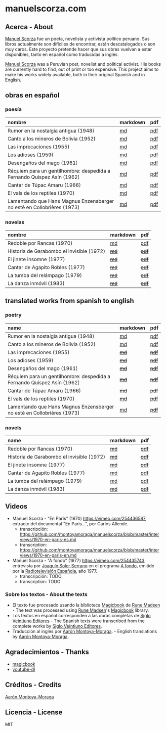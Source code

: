# manuelscorza.com

## Acerca - About

[Manuel Scorza](https://es.wikipedia.org/wiki/Manuel_Scorza) fue un poeta, novelista y activista político peruano. Sus libros actualmente son difíciles de encontrar, están descatalogados o son muy caros. Este proyecto pretende hacer que sus obras vuelvan a estar disponibles, tanto en español como traducidas a inglés.

[Manuel Scorza](https://en.wikipedia.org/wiki/Manuel_Scorza) was a Peruvian poet, novelist and political activist. His books are currently hard to find, out of print or too expensive. This project aims to make his works widely available, both in their original Spanish and in English.

## obras en español

### poesía

| nombre                                                                 | markdown                                           | pdf                                                   |
| :--------------------------------------------------------------------- | :------------------------------------------------- | :---------------------------------------------------- |
| Rumor en la nostalgia antigua (1948)                                   | [md](./md/es/rumor-en-la-nostalgia-antigua-es.md)  | [pdf](./pdf/es/rumor-en-la-nostalgia-antigua-es.pdf)  |
| Canto a los mineros de Bolivia (1952)                                  | [md](./md/es/canto-a-los-mineros-de-bolivia-es.md) | [pdf](./pdf/es/canto-a-los-mineros-de-bolivia-es.pdf) |
| Las imprecaciones (1955)                                               | [md](./md/es/las-imprecaciones-es.md)              | [pdf](./pdf/es/las-imprecaciones-es.pdf)              |
| Los adioses (1959)                                                     | [md](./md/es/los-adioses-es.md)                    | [pdf](./pdf/es/los-adioses-es.pdf)                    |
| Desengaños del mago (1961)                                             | [md](./md/es/desenganos-del-mago-es.md)            | [pdf](./pdf/es/desenganos-del-mago-es.pdf)            |
| Réquiem para un gentilhombre: despedida a Fernando Quíspez Asín (1962) | [md](./md/es/requiem-para-un-gentilhombre-es.md)   | [pdf](./pdf/es/requiem-para-un-gentilhombre-es.pdf)   |
| Cantar de Túpac Amaru (1966)                                           | [md](./md/es-cantar-de-tupac-amaru/)               | [pdf](./pdf/es/cantar-de-tupac-amaru-es.pdf)          |
| El vals de los reptiles (1970)                                         | [md](./md/es/el-vals-de-los-reptiles-es.md)        | [pdf](./pdf/es/el-vals-de-los-reptiles-es.pdf)        |
| Lamentando que Hans Magnus Enzensberger no esté en Collobrières (1973) | [md](./md/es/lamentando-que-hans-magnus-es.md)     | [pdf](./pdf/es/lamentando-que-hans-magnus-es.pdf)     |

### novelas

| nombre                                    | markdown                               | pdf                                       |
| :---------------------------------------- | :------------------------------------- | :---------------------------------------- |
| Redoble por Rancas (1970)                 | [md](./md/es/redoble-por-rancas-es.md) | [pdf](./pdf/es/redoble-por-rancas-es.pdf) |
| Historia de Garabombo el invisible (1972) | ~~[md](./)~~                           | ~~[pdf](/)~~                              |
| El jinete insomne (1977)                  | ~~[md](./)~~                           | ~~[pdf](/)~~                              |
| Cantar de Agapito Robles (1977)           | ~~[md](./)~~                           | ~~[pdf](/)~~                              |
| La tumba del relámpago (1979)             | ~~[md](./)~~                           | ~~[pdf](/)~~                              |
| La danza inmóvil (1983)                   | ~~[md](./)~~                           | ~~[pdf](/)~~                              |

## translated works from spanish to english

### poetry

| name                                                                   | markdown                                           | pdf                                                   |
| :--------------------------------------------------------------------- | :------------------------------------------------- | :---------------------------------------------------- |
| Rumor en la nostalgia antigua (1948)                                   | [md](./md/en/rumor-en-la-nostalgia-antigua-es.md)  | [pdf](./pdf/es/rumor-en-la-nostalgia-antigua-es.pdf)  |
| Canto a los mineros de Bolivia (1952)                                  | [md](./md/en/canto-a-los-mineros-de-bolivia-es.md) | [pdf](./pdf/es/canto-a-los-mineros-de-bolivia-es.pdf) |
| Las imprecaciones (1955)                                               | ~~[md](./md/en/)~~                                 | ~~[pdf](./pdf/en/)~~                                  |
| Los adioses (1959)                                                     | ~~[md](./md/en/)~~                                 | ~~[pdf](./pdf/en/)~~                                  |
| Desengaños del mago (1961)                                             | ~~[md](./md/en/)~~                                 | ~~[pdf](./pdf/en/)~~                                  |
| Réquiem para un gentilhombre: despedida a Fernando Quíspez Asín (1962) | ~~[md](./md/en/)~~                                 | ~~[pdf](./pdf/en/)~~                                  |
| Cantar de Túpac Amaru (1966)                                           | ~~[md](./md/en/)~~                                 | ~~[pdf](./pdf/en/)~~                                  |
| El vals de los reptiles (1970)                                         | ~~[md](./md/en/)~~                                 | ~~[pdf](./pdf/en/)~~                                  |
| Lamentando que Hans Magnus Enzensberger no esté en Collobrières (1973) | [md](./md/en/lamentando-que-hans-magnus-en.md)     | ~~[pdf](./pdf/en/)~~                                  |

### novels

| name                                      | markdown           | pdf                  |
| :---------------------------------------- | :----------------- | :------------------- |
| Redoble por Rancas (1970)                 | ~~[md](./md/en/)~~ | ~~[pdf](./pdf/en/)~~ |
| Historia de Garabombo el invisible (1972) | ~~[md](./md/en/)~~ | ~~[pdf](./pdf/en/)~~ |
| El jinete insomne (1977)                  | ~~[md](./md/en/)~~ | ~~[pdf](./pdf/en/)~~ |
| Cantar de Agapito Robles (1977)           | ~~[md](./md/en/)~~ | ~~[pdf](./pdf/en/)~~ |
| La tumba del relámpago (1979)             | ~~[md](./md/en/)~~ | ~~[pdf](./pdf/en/)~~ |
| La danza inmóvil (1983)                   | ~~[md](./md/en/)~~ | ~~[pdf](./pdf/en/)~~ |

## Videos

- Manuel Scorza - "En París" (1970) https://vimeo.com/254436587, extracto del documental "En París...", por Carlos Allende.
  - transcripción: https://github.com/montoyamoraga/manuelscorza/blob/master/interviews/1970-en-paris-es.md
  - transcription: https://github.com/montoyamoraga/manuelscorza/blob/master/interviews/1970-en-paris-en.md
- Manuel Scorza - "A fondo" (1977) https://vimeo.com/254435743, entrevista por [Joaquín Soler Serrano](https://es.wikipedia.org/wiki/Joaqu%C3%ADn_Soler_Serrano) en el programa [A fondo](https://es.wikipedia.org/wiki/A_fondo), emitido por la [Radiotelevisión Española](https://es.wikipedia.org/wiki/RTVE), año 1977.
  - transcripción: TODO
  - transcription: TODO

### Sobre los textos - About the texts

- El texto fue procesado usando la biblioteca [Magicbook](https://github.com/magicbookproject/magicbook) de [Rune Madsen](https://runemadsen.com/) - The text was processed using [Rune Madsen](https://runemadsen.com/)'s [Magicbook](https://github.com/magicbookproject/magicbook) library.
- Los textos en español corresponden a las obras completas de [Siglo Veintiuno Editores](http://www.sigloxxieditores.com.mx/) - The Spanish texts were transcribed from the complete works by [Siglo Veintiuno Editores](http://www.sigloxxieditores.com.mx/).
- Traducción al inglés por [Aarón Montoya-Moraga](http://montoyamoraga.io/). - English translations by [Aarón Montoya-Moraga](http://montoyamoraga.io/).

## Agradecimientos - Thanks

- [magicbook](https://github.com/magicbookproject/magicbook)
- [youtube-dl](https://rg3.github.io/youtube-dl/)

## Créditos - Credits

[Aarón Montoya-Moraga](http://montoyamoraga.io/)

## Licencia - License

MIT
